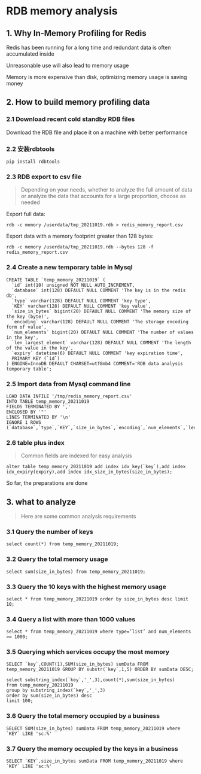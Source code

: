 # RDB memory analysis



## 1. Why In-Memory Profiling for Redis

Redis has been running for a long time and redundant data is often accumulated inside

Unreasonable use will also lead to memory usage

Memory is more expensive than disk, optimizing memory usage is saving money



## 2. How to build memory profiling data

### 2.1 Download recent cold standby RDB files

Download the RDB file and place it on a machine with better performance

### 2.2 安装rdbtools

```
pip install rdbtools
```



### 2.3 RDB export to csv file

> Depending on your needs, whether to analyze the full amount of data or analyze the data that accounts for a large proportion, choose as needed

Export full data:

```
rdb -c memory /userdata/tmp_20211019.rdb > redis_memory_report.csv
```

Export data with a memory footprint greater than 128 bytes:

```
rdb -c memory /userdata/tmp_20211019.rdb --bytes 128 -f redis_memory_report.csv
```



### 2.4 Create a new temporary table in Mysql

```
CREATE TABLE `temp_memory_20211019` (
  `id` int(10) unsigned NOT NULL AUTO_INCREMENT,
  `database` int(128) DEFAULT NULL COMMENT 'The key is in the redis db',	
  `type` varchar(128) DEFAULT NULL COMMENT 'key type',
  `KEY` varchar(128) DEFAULT NULL COMMENT 'key value',
  `size_in_bytes` bigint(20) DEFAULT NULL COMMENT 'The memory size of the key (byte)',
  `encoding` varchar(128) DEFAULT NULL COMMENT 'The storage encoding form of value',
  `num_elements` bigint(20) DEFAULT NULL COMMENT 'The number of values in the key',
  `len_largest_element` varchar(128) DEFAULT NULL COMMENT 'The length of the value in the key',
  `expiry` datetime(6) DEFAULT NULL COMMENT 'key expiration time',
  PRIMARY KEY (`id`)
) ENGINE=InnoDB DEFAULT CHARSET=utf8mb4 COMMENT='RDB data analysis temporary table';
```



### 2.5 Import data from Mysql command line

```
LOAD DATA INFILE '/tmp/redis_memory_report.csv' 
INTO TABLE temp_memory_20211019
FIELDS TERMINATED BY ','
ENCLOSED BY '"'
LINES TERMINATED BY '\n'
IGNORE 1 ROWS
(`database`,`type`,`KEY`,`size_in_bytes`,`encoding`,`num_elements`,`len_largest_element`,`expiry`);
```



### 2.6 table plus index

> Common fields are indexed for easy analysis

```
alter table temp_memory_20211019 add index idx_key(`key`),add index idx_expiry(expiry),add index idx_size_in_bytes(size_in_bytes);
```

So far, the preparations are done



## 3. what to analyze

> Here are some common analysis requirements

### 3.1 Query the number of keys

```
select count(*) from temp_memory_20211019;
```



### 3.2 Query the total memory usage

```
select sum(size_in_bytes) from temp_memory_20211019;
```



### 3.3 Query the 10 keys with the highest memory usage

```
select * from temp_memory_20211019 order by size_in_bytes desc limit 10;
```



### 3.4 Query a list with more than 1000 values

```
select * from temp_memory_20211019 where type=’list’ and num_elements >= 1000;
```



### 3.5 Querying which services occupy the most memory

```
SELECT `key`,COUNT(1),SUM(size_in_bytes) sumData FROM temp_memory_20211019 GROUP BY substr(`key`,1,5) ORDER BY sumData DESC;

select substring_index(`key`,'_',3),count(*),sum(size_in_bytes)
from temp_memory_20211019 
group by substring_index(`key`,'_',3)
order by sum(size_in_bytes) desc
limit 100;
```



### 3.6 Query the total memory occupied by a business

```
SELECT SUM(size_in_bytes) sumData FROM temp_memory_20211019 where `KEY` LIKE 'sc:%'
```



### 3.7 Query the memory occupied by the keys in a business

```
SELECT `KEY`,size_in_bytes sumData FROM temp_memory_20211019 where `KEY` LIKE 'sc:%'
```










